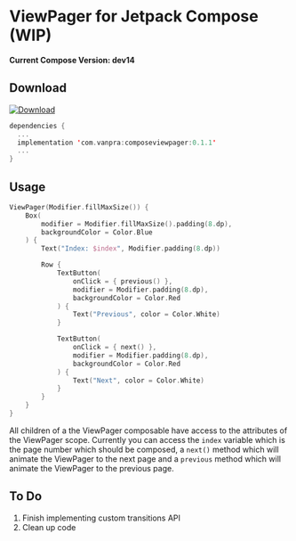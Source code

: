 # ViewPager for Jetpack Compose (WIP)

**Current Compose Version: dev14**

## Download

[ ![Download](https://api.bintray.com/packages/vanpra/ComposeViewPager/composeviewpager/images/download.svg?version=0.1.1) ](https://bintray.com/vanpra/ComposeViewPager/composeviewpager/0.1.1/link)

```kotlin
dependencies {
  ...
  implementation 'com.vanpra:composeviewpager:0.1.1'
  ...
}
```

## Usage

```kotlin
ViewPager(Modifier.fillMaxSize()) {
    Box(
        modifier = Modifier.fillMaxSize().padding(8.dp),
        backgroundColor = Color.Blue
    ) {
        Text("Index: $index", Modifier.padding(8.dp))

        Row {
            TextButton(
                onClick = { previous() },
                modifier = Modifier.padding(8.dp),
                backgroundColor = Color.Red
            ) {
                Text("Previous", color = Color.White)
            }

            TextButton(
                onClick = { next() },
                modifier = Modifier.padding(8.dp),
                backgroundColor = Color.Red
            ) {
                Text("Next", color = Color.White)
            }
        }
    }
}
```



All children of a the ViewPager composable  have access to the attributes of the ViewPager scope. Currently you can access the `index` variable which is the page number which should be composed, a `next()` method which will animate the ViewPager to the next page and a `previous` method which will animate the ViewPager to the previous page. 

 

## To Do

1. Finish implementing custom transitions API
2. Clean up code